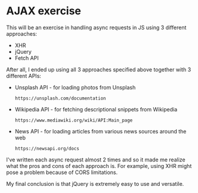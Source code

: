 # AJAX exercise

This will be an exercise in handling async requests in JS using 3 different approaches:

- XHR
- jQuery
- Fetch API

After all, I ended up using all 3 approaches specified above together with 3 different APIs:

- Unsplash API - for loading photos from Unsplash
    ```
    https://unsplash.com/documentation
    ```
- Wikipedia API - for fetching descriptional snippets from Wikipedia
    ```
    https://www.mediawiki.org/wiki/API:Main_page
    ```
- News API - for loading articles from various news sources around the web
    ```
    https://newsapi.org/docs
    ```
I've written each async request almost 2 times and so it made me realize what the pros and cons of each approach is. For example, using XHR might pose a problem because of CORS limitations.

My final conclusion is that jQuery is extremely easy to use and versatile.
